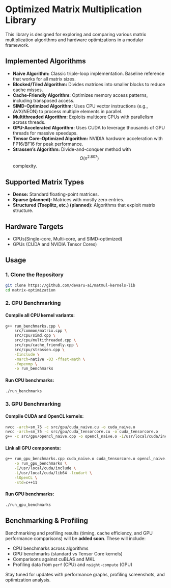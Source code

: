 # Optimized Matrix Multiplication Library
This library is designed for exploring and comparing various matrix multiplication algorithms and hardware optimizations in a modular framework.

## Implemented Algorithms

- **Naive Algorithm:** Classic triple-loop implementation. Baseline reference that works for all matrix sizes.
- **Blocked/Tiled Algorithm:** Divides matrices into smaller blocks to reduce cache misses.
- **Cache-Friendly Algorithm:** Optimizes memory access patterns, including transposed access.
- **SIMD-Optimized Algorithm:** Uses CPU vector instructions (e.g., AVX/NEON) to process multiple elements in parallel.
- **Multithreaded Algorithm:** Exploits multicore CPUs with parallelism across threads.
- **GPU-Accelerated Algorithm:** Uses CUDA to leverage thousands of GPU threads for massive speedups.
- **Tensor Core–Optimized Algorithm:** NVIDIA hardware acceleration with FP16/BF16 for peak performance.
- **Strassen’s Algorithm:** Divide-and-conquer method with $$O(n^{2.807})$$ complexity.



## Supported Matrix Types

- **Dense:** Standard floating-point matrices.
- **Sparse (planned):** Matrices with mostly zero entries.
- **Structured (Toeplitz, etc.) (planned):** Algorithms that exploit matrix structure.



## Hardware Targets

- CPUs(Single-core, Multi-core, and SIMD-optimized)
- GPUs (CUDA and NVIDIA Tensor Cores)



## Usage

### 1. Clone the Repository

```bash
git clone https://github.com/devaru-ai/matmul-kernels-lib
cd matrix-optimization
```



### 2. CPU Benchmarking

#### Compile all CPU kernel variants:

```bash
g++ run_benchmarks.cpp \
    src/common/matrix.cpp \
    src/cpu/simd.cpp \
    src/cpu/multithreaded.cpp \
    src/cpu/cache_friendly.cpp \
    src/cpu/strassen.cpp \
    -Iinclude \
    -march=native -O3 -ffast-math \
    -fopenmp \
    -o run_benchmarks
```

#### Run CPU benchmarks:

```bash
./run_benchmarks
```



### 3. GPU Benchmarking

#### Compile CUDA and OpenCL kernels:

```bash
nvcc -arch=sm_75 -c src/gpu/cuda_naive.cu -o cuda_naive.o
nvcc -arch=sm_75 -c src/gpu/cuda_tensorcore.cu -o cuda_tensorcore.o
g++ -c src/gpu/opencl_naive.cpp -o opencl_naive.o -I/usr/local/cuda/include
```

#### Link all GPU components:

```bash
g++ run_gpu_benchmarks.cpp cuda_naive.o cuda_tensorcore.o opencl_naive.o \
    -o run_gpu_benchmarks \
    -I/usr/local/cuda/include \
    -L/usr/local/cuda/lib64 -lcudart \
    -lOpenCL \
    -std=c++11
```

#### Run GPU benchmarks:

```bash
./run_gpu_benchmarks
```



## Benchmarking & Profiling

Benchmarking and profiling results (timing, cache efficiency, and GPU performance comparisons) will be **added soon**. These will include:

- CPU benchmarks across algorithms
- GPU benchmarks (standard vs Tensor Core kernels)
- Comparisons against cuBLAS and MKL
- Profiling data from `perf` (CPU) and `nsight-compute` (GPU)

Stay tuned for updates with performance graphs, profiling screenshots, and optimization analysis.

